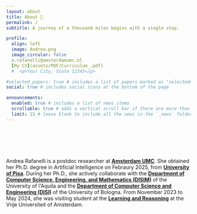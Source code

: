 ```yaml
---
layout: about
title: About 🍃
permalink: /
subtitle: A journey of a thousand miles begins with a single step.

profile:
  align: left
  image: Andrea.png
  image_circular: false 
  a.rafanelli@amsterdamumc.nl
  [My CV](assets/PDF/Curriculum_.pdf)
  #  <p>Your City, State 12345</p>

#selected_papers: true # includes a list of papers marked as "selected={true}"
social: true # includes social icons at the bottom of the page

announcements:
  enabled: true # includes a list of news items
  scrollable: true # adds a vertical scroll bar if there are more than 3 news items
  limit: 15 # leave blank to include all the news in the `_news` folder
---
```

<div style="margin-top: 6rem;"></div>

Andrea Rafanelli is a postdoc researcher at **[Amsterdam UMC](https://www.amc.nl/web/home.htm)**.
She obtained her Ph.D. degree in Artificial Intelligence on Febraury 2025, from **[University of Pisa](https://phd-ai-society.di.unipi.it/students/andrea-rafanelli/)**. During her Ph.D., she actively collaborate with the **[Department of Computer Science, Engineering, and Mathematics (DISIM)](https://www.disim.univaq.it)** of the University of l'Aquila and the **[Department of Computer Science and Engineering (DISI)](https://apice.unibo.it/xwiki/bin/view/AndreaRafanelli/)** of the University of Bologna.
From November 2023 to May 2024, she was visiting student at the **[Learning and Reasoning](https://lr.cs.vu.nl/about/people)** at the Vrije Universiteit of Amsterdam. 
<br/>
